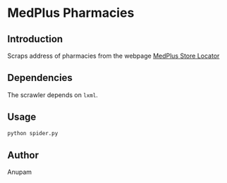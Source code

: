 MedPlus Pharmacies
==================

Introduction
------------

Scraps address of pharmacies from the webpage [MedPlus Store Locator](http://www.medplusindia.com/locations.jsp)

Dependencies
------------

The scrawler depends on ``lxml``.

Usage
-----

```sh
python spider.py
```

Author
------

Anupam